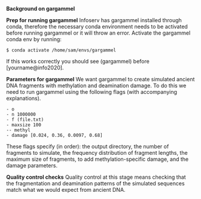 **Background on gargammel**

**Prep for running gargammel**
Infoserv has gargammel installed through conda, therefore the necessary conda environment needs to be activated before running gargammel or it will throw an error. Activate the gargammel conda env by running: 

	$ conda activate /home/sam/envs/gargammel

If this works correctly you should see (gargammel) before [yourname@info2020]. 

**Parameters for gargammel**
We want gargammel to create simulated ancient DNA fragments with methylation and deamination damage. To do this we need to run gargammel using the following flags (with accompanying explanations).

	- o
	- n 1000000
	- f (file.txt)
	- maxsize 100
	-- methyl
	- damage [0.024, 0.36, 0.0097, 0.68]

These flags specify (in order): the output directory, the number of fragments to simulate, the frequency distribution of fragment lengths, the maximum size of fragments, to add methylation-specific damage, and the damage parameters. 

**Quality control checks**
Quality control at this stage means checking that the fragmentation and deamination patterns of the simulated sequences match what we would expect from ancient DNA. 



